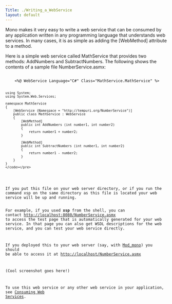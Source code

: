 ```yaml
---
Title: ./Writing_a_WebService
layout: default
---
```


Mono makes it very easy to write a web service that can be consumed by
any application written in any programming language that understands web
services. In many cases, it is as simple as adding the [WebMethod]
attribute to a method.

Here is a simple web service called MathService that provides two
methods: AddNumbers and SubtractNumbers. The following shows the
contents of a sample file NumberService.asmx:

<div class="csharp">
    <pre><code>
    <%@ WebService Language="C#" Class="MathService.MathService" %>

    using System;
    using System.Web.Services;

    namespace MathService
    {
        [WebService (Namespace = "http://tempuri.org/NumberService")]
        public class MathService : WebService
        {
            [WebMethod]
            public int AddNumbers (int number1, int number2)
            {
                return number1 + number2;
            }

            [WebMethod]
            public int SubtractNumbers (int number1, int number2)
            {
                return number1 - number2;
            }
        }
    }
    </code></pre>

</div>
If you put this file on your web server directory, or if you run the
command xsp on the same directory as this file is located your web
service will be up and running.

For example, if you used **xsp** from the shell, you can contact
<http://localhost:8080/NumberService.asmx> to access the test page that
is automatically generated for your web service. In that page you can
also get WSDL descriptions for the web service, and you can test your
web service directly.

If you deployed this to your web server (say, with
[Mod\_mono]({{site.url}}/Mod_mono "wikilink")) you should be able to access it at
<http://localhost/NumberService.asmx>

(Cool screenshot goes here!)

To use this web service or any other web service in your application,
see [Consuming Web Services]({{site.url}}/Web_Services "wikilink").

